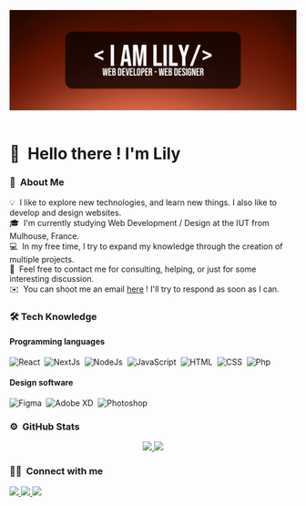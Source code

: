 ![Lily's Banner](https://raw.githubusercontent.com/Nahay/Nahay/master/assets/LilyBanner.png)&nbsp;

# 👋&nbsp; Hello there ! I'm Lily

### 📌&nbsp; About Me

💡&nbsp; I like to explore new technologies, and learn new things. I also like to develop and design websites.\
🎓&nbsp; I'm currently studying Web Development / Design at the IUT from Mulhouse, France.\
💻&nbsp; In my free time, I try to expand my knowledge through the creation of multiple projects.\
💬&nbsp; Feel free to contact me for consulting, helping, or just for some interesting discussion.\
✉️&nbsp; You can shoot me an email [here](mailto:lily.barberou@gmail.com) ! I'll try to respond as soon as I can.

### 🛠 Tech Knowledge

#### Programming languages
![React](https://img.shields.io/badge/React-159ac2?style=for-the-badge&logo=react&logoColor=ffffff)&nbsp;
![NextJs](https://img.shields.io/badge/NextJs-10a8ad?style=for-the-badge&logo=next.js&logoColor=ffffff)&nbsp;
![NodeJs](https://img.shields.io/badge/NodeJs-4F9640?style=for-the-badge&logo=node.js&logoColor=FFFFFF)&nbsp;
![JavaScript](https://img.shields.io/badge/JavaScript-c7be14?style=for-the-badge&logo=javascript&logoColor=ffffff)&nbsp;
![HTML](https://img.shields.io/badge/HTML5-E34F26?style=for-the-badge&logo=html5&logoColor=white)&nbsp;
![CSS](https://img.shields.io/badge/CSS3-1572B6?style=for-the-badge&logo=css3&logoColor=white)&nbsp;
![Php](https://img.shields.io/badge/PHP-777BB4?style=for-the-badge&logo=php&logoColor=white)&nbsp;

#### Design software
![Figma](https://img.shields.io/badge/Figma-F24E1E?style=for-the-badge&logo=figma&logoColor=white)&nbsp;
![Adobe XD](https://img.shields.io/badge/Adobe%20XD-470137?style=for-the-badge&logo=Adobe%20XD&logoColor=#FF61F6)&nbsp;
![Photoshop](https://img.shields.io/badge/Adobe%20Photoshop-31A8FF?style=for-the-badge&logo=Adobe%20Photoshop&logoColor=black)&nbsp;

### ⚙️&nbsp; GitHub Stats

<p align="center">
    <a href="https://github.com/Nahay">
        <img height="180em" src="https://github-readme-stats-eight-theta.vercel.app/api?username=Nahay&show_icons=true&theme=tokyonight&include_all_commits=true&count_private=true"/>
        <img height="180em" src="https://github-readme-stats-eight-theta.vercel.app/api/top-langs/?username=Nahay&layout=compact&langs_count=8&theme=tokyonight"/>
    </a>
</p>

### 🤝🏻&nbsp; Connect with me

<p>
    <a href="https://lilybarberou.fr">
        <img src="https://img.shields.io/badge/lilybarberou.fr-4285F4?style=for-the-badge&logo=Google-chrome&logoColor=white"/>
    </a>
    <a href="https://www.linkedin.com/in/lilybarberou/"/>
        <img src="https://img.shields.io/badge/Lily%20BARBEROU-0077B5?style=for-the-badge&logo=linkedin&logoColor=white"/>
    </a>
    <img src="https://img.shields.io/badge/Lily.%237476-7289DA?style=for-the-badge&logo=discord&logoColor=white"/>
</p>
